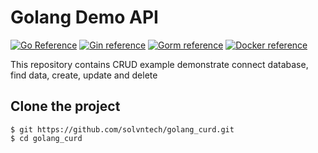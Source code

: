 # Golang Demo API

[![Go Reference](https://pkg.go.dev/badge/golang.org/x/example.svg)](https://go.dev/)
[![Gin reference](https://img.shields.io/badge/Gin-dependency-blue?logo=github&logoColor=white)](https://github.com/gin-gonic/gin)
[![Gorm reference](https://img.shields.io/badge/Gorm-dependency-blue?logo=github&logoColor=white)](https://github.com/go-gorm/gorm)
[![Docker reference](https://img.shields.io/badge/Docker-tool-darkblue?logo=docker&logoColor=white)](https://www.docker.com/)

This repository contains CRUD example
demonstrate connect database, find data, create, update and delete

## Clone the project

```
$ git https://github.com/solvntech/golang_curd.git
$ cd golang_curd
```
